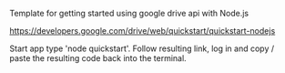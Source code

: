 
Template for getting started using google drive api with Node.js

https://developers.google.com/drive/web/quickstart/quickstart-nodejs

Start app type 'node quickstart'.
Follow resulting link, log in and copy / paste the resulting code back into the terminal.